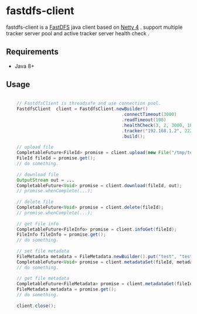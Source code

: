# fastdfs-client

fastdfs-client is a [FastDFS](https://github.com/happyfish100/fastdfs) java client 
based on [Netty 4](http://netty.io) . support multiple tracker server pool and active tracker server health check .

## Requirements

* Java 8+

## Usage

```java
    
    // FastdfsClient is threadsafe and use connection pool.
    FastdfsClient  client = FastdfsClient.newBuilder()
                                            .connectTimeout(3000)
                                            .readTimeout(100)
                                            .healthCheck(3, 2, 3000, 10000)
                                            .tracker("192.168.1.2", 22222)
                                            .build();
    
    // upload file
    CompletableFuture<FileId> promise = client.upload(new File("/tmp/test.dmg"));
    FileId fileId = promise.get();
    // do something.
    
    // download file
    OutputStream out = ...
    CompletableFuture<Void> promise = client.download(fileId, out);
    // promise.whenComplete(...);
    
    // delete file
    CompletableFuture<Void> promise = client.delete(fileId);
    // promise.whenComplete(...);
    
    // get file info
    CompletableFuture<FileInfo> promise = client.infoGet(fileId);
    FileInfo fileInfo = promise.get();
    // do something.
    
    // set file metadata
    FileMetadata metadata = FileMetadata.newBuilder().put("test", "test1").build();
    CompletableFuture<Void> promise = client.metadataSet(fileId, metadata);
    // do something.
    
    // get file metadata
    CompletableFuture<FileMetadata> promise = client.metadataGet(fileId);
    FileMetadata metadata = promise.get();
    // do something.
    
    client.close();
```
